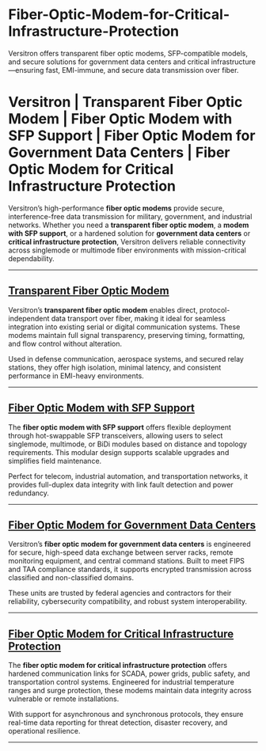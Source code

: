 # Fiber-Optic-Modem-for-Critical-Infrastructure-Protection
Versitron offers transparent fiber optic modems, SFP-compatible models, and secure solutions for government data centers and critical infrastructure—ensuring fast, EMI-immune, and secure data transmission over fiber.
# Versitron | Transparent Fiber Optic Modem | Fiber Optic Modem with SFP Support | Fiber Optic Modem for Government Data Centers | Fiber Optic Modem for Critical Infrastructure Protection

Versitron’s high-performance **fiber optic modems** provide secure, interference-free data transmission for military, government, and industrial networks. Whether you need a **transparent fiber optic modem**, a **modem with SFP support**, or a hardened solution for **government data centers** or **critical infrastructure protection**, Versitron delivers reliable connectivity across singlemode or multimode fiber environments with mission-critical dependability.

---

## [Transparent Fiber Optic Modem](https://www.versitron.com/products/industrial-fiber-optic-micromodems-m62xxd) 
Versitron’s **transparent fiber optic modem** enables direct, protocol-independent data transport over fiber, making it ideal for seamless integration into existing serial or digital communication systems. These modems maintain full signal transparency, preserving timing, formatting, and flow control without alteration.

Used in defense communication, aerospace systems, and secured relay stations, they offer high isolation, minimal latency, and consistent performance in EMI-heavy environments.

---

## [Fiber Optic Modem with SFP Support](https://www.versitron.com/products/industrial-fiber-optic-micromodems-m82xxd)  
The **fiber optic modem with SFP support** offers flexible deployment through hot-swappable SFP transceivers, allowing users to select singlemode, multimode, or BiDi modules based on distance and topology requirements. This modular design supports scalable upgrades and simplifies field maintenance.

Perfect for telecom, industrial automation, and transportation networks, it provides full-duplex data integrity with link fault detection and power redundancy.

---

## [Fiber Optic Modem for Government Data Centers](https://www.versitron.com/products/rs-530-circuit-card-serial-data-to-fiber-converter)  
Versitron’s **fiber optic modem for government data centers** is engineered for secure, high-speed data exchange between server racks, remote monitoring equipment, and central command stations. Built to meet FIPS and TAA compliance standards, it supports encrypted transmission across classified and non-classified domains.

These units are trusted by federal agencies and contractors for their reliability, cybersecurity compatibility, and robust system interoperability.

---

## [Fiber Optic Modem for Critical Infrastructure Protection](https://www.versitron.com/products/rs-232-circuit-card-serial-data-to-fiber-converter)  
The **fiber optic modem for critical infrastructure protection** offers hardened communication links for SCADA, power grids, public safety, and transportation control systems. Engineered for industrial temperature ranges and surge protection, these modems maintain data integrity across vulnerable or remote installations.

With support for asynchronous and synchronous protocols, they ensure real-time data reporting for threat detection, disaster recovery, and operational resilience.

---
